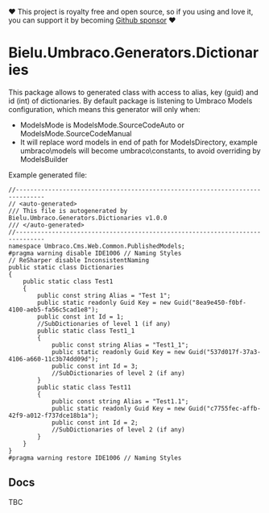 ❤️ This project is royalty free and open source, so if you using and love it, you can support it by becoming [Github sponsor](https://github.com/sponsors/bielu) ❤️


# Bielu.Umbraco.Generators.Dictionaries
This package allows to generated class with access to alias, key (guid) and id (int) of dictionaries.
By default package is listening to Umbraco Models configuration, which means this generator will only when:
- ModelsMode is ModelsMode.SourceCodeAuto or ModelsMode.SourceCodeManual
- It will replace word models in end of path for ModelsDirectory, example umbraco\models will become umbraco\constants, to avoid overriding by ModelsBuilder

Example generated file:
```
//------------------------------------------------------------------------------
// <auto-generated>
/// This file is autogenerated by Bielu.Umbraco.Generators.Dictionaries v1.0.0
/// </auto-generated>
//------------------------------------------------------------------------------
namespace Umbraco.Cms.Web.Common.PublishedModels;
#pragma warning disable IDE1006 // Naming Styles
// ReSharper disable InconsistentNaming
public static class Dictionaries
{
    public static class Test1
    {
        public const string Alias = "Test 1";
        public static readonly Guid Key = new Guid("8ea9e450-f0bf-4100-aeb5-fa56c5cad1e8");
        public const int Id = 1;
        //SubDictionaries of level 1 (if any)
        public static class Test1_1
        {
            public const string Alias = "Test1_1";
            public static readonly Guid Key = new Guid("537d017f-37a3-4106-a660-11c3b74dd09d");
            public const int Id = 3;
            //SubDictionaries of level 2 (if any)
        }
        public static class Test11
        {
            public const string Alias = "Test1.1";
            public static readonly Guid Key = new Guid("c7755fec-affb-42f9-a012-f737dce18b1a");
            public const int Id = 2;
            //SubDictionaries of level 2 (if any)
        }
    }
}
#pragma warning restore IDE1006 // Naming Styles
```

## Docs
TBC
